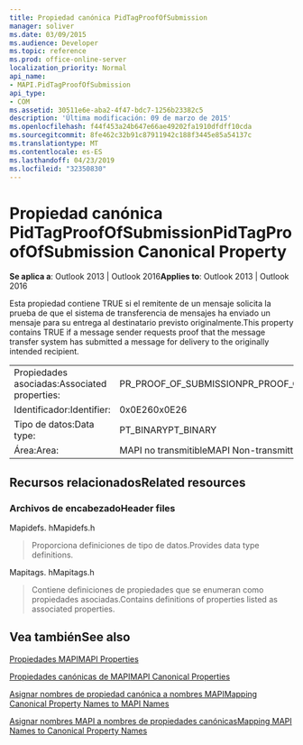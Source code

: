 ```yaml
---
title: Propiedad canónica PidTagProofOfSubmission
manager: soliver
ms.date: 03/09/2015
ms.audience: Developer
ms.topic: reference
ms.prod: office-online-server
localization_priority: Normal
api_name:
- MAPI.PidTagProofOfSubmission
api_type:
- COM
ms.assetid: 30511e6e-aba2-4f47-bdc7-1256b23382c5
description: 'Última modificación: 09 de marzo de 2015'
ms.openlocfilehash: f44f453a24b647e66ae49202fa1910dfdff10cda
ms.sourcegitcommit: 8fe462c32b91c87911942c188f3445e85a54137c
ms.translationtype: MT
ms.contentlocale: es-ES
ms.lasthandoff: 04/23/2019
ms.locfileid: "32350830"
---
```

# <a name="pidtagproofofsubmission-canonical-property"></a><span data-ttu-id="130d0-103">Propiedad canónica PidTagProofOfSubmission</span><span class="sxs-lookup"><span data-stu-id="130d0-103">PidTagProofOfSubmission Canonical Property</span></span>

  
  
<span data-ttu-id="130d0-104">**Se aplica a**: Outlook 2013 | Outlook 2016</span><span class="sxs-lookup"><span data-stu-id="130d0-104">**Applies to**: Outlook 2013 | Outlook 2016</span></span> 
  
<span data-ttu-id="130d0-105">Esta propiedad contiene TRUE si el remitente de un mensaje solicita la prueba de que el sistema de transferencia de mensajes ha enviado un mensaje para su entrega al destinatario previsto originalmente.</span><span class="sxs-lookup"><span data-stu-id="130d0-105">This property contains TRUE if a message sender requests proof that the message transfer system has submitted a message for delivery to the originally intended recipient.</span></span>
  
|||
|:-----|:-----|
|<span data-ttu-id="130d0-106">Propiedades asociadas:</span><span class="sxs-lookup"><span data-stu-id="130d0-106">Associated properties:</span></span>  <br/> |<span data-ttu-id="130d0-107">PR_PROOF_OF_SUBMISSION</span><span class="sxs-lookup"><span data-stu-id="130d0-107">PR_PROOF_OF_SUBMISSION</span></span>  <br/> |
|<span data-ttu-id="130d0-108">Identificador:</span><span class="sxs-lookup"><span data-stu-id="130d0-108">Identifier:</span></span>  <br/> |<span data-ttu-id="130d0-109">0x0E26</span><span class="sxs-lookup"><span data-stu-id="130d0-109">0x0E26</span></span>  <br/> |
|<span data-ttu-id="130d0-110">Tipo de datos:</span><span class="sxs-lookup"><span data-stu-id="130d0-110">Data type:</span></span>  <br/> |<span data-ttu-id="130d0-111">PT_BINARY</span><span class="sxs-lookup"><span data-stu-id="130d0-111">PT_BINARY</span></span>  <br/> |
|<span data-ttu-id="130d0-112">Área:</span><span class="sxs-lookup"><span data-stu-id="130d0-112">Area:</span></span>  <br/> |<span data-ttu-id="130d0-113">MAPI no transmitible</span><span class="sxs-lookup"><span data-stu-id="130d0-113">MAPI Non-transmittable</span></span>  <br/> |
   
## <a name="related-resources"></a><span data-ttu-id="130d0-114">Recursos relacionados</span><span class="sxs-lookup"><span data-stu-id="130d0-114">Related resources</span></span>

### <a name="header-files"></a><span data-ttu-id="130d0-115">Archivos de encabezado</span><span class="sxs-lookup"><span data-stu-id="130d0-115">Header files</span></span>

<span data-ttu-id="130d0-116">Mapidefs. h</span><span class="sxs-lookup"><span data-stu-id="130d0-116">Mapidefs.h</span></span>
  
> <span data-ttu-id="130d0-117">Proporciona definiciones de tipo de datos.</span><span class="sxs-lookup"><span data-stu-id="130d0-117">Provides data type definitions.</span></span>
    
<span data-ttu-id="130d0-118">Mapitags. h</span><span class="sxs-lookup"><span data-stu-id="130d0-118">Mapitags.h</span></span>
  
> <span data-ttu-id="130d0-119">Contiene definiciones de propiedades que se enumeran como propiedades asociadas.</span><span class="sxs-lookup"><span data-stu-id="130d0-119">Contains definitions of properties listed as associated properties.</span></span>
    
## <a name="see-also"></a><span data-ttu-id="130d0-120">Vea también</span><span class="sxs-lookup"><span data-stu-id="130d0-120">See also</span></span>



[<span data-ttu-id="130d0-121">Propiedades MAPI</span><span class="sxs-lookup"><span data-stu-id="130d0-121">MAPI Properties</span></span>](mapi-properties.md)
  
[<span data-ttu-id="130d0-122">Propiedades canónicas de MAPI</span><span class="sxs-lookup"><span data-stu-id="130d0-122">MAPI Canonical Properties</span></span>](mapi-canonical-properties.md)
  
[<span data-ttu-id="130d0-123">Asignar nombres de propiedad canónica a nombres MAPI</span><span class="sxs-lookup"><span data-stu-id="130d0-123">Mapping Canonical Property Names to MAPI Names</span></span>](mapping-canonical-property-names-to-mapi-names.md)
  
[<span data-ttu-id="130d0-124">Asignar nombres MAPI a nombres de propiedades canónicas</span><span class="sxs-lookup"><span data-stu-id="130d0-124">Mapping MAPI Names to Canonical Property Names</span></span>](mapping-mapi-names-to-canonical-property-names.md)

